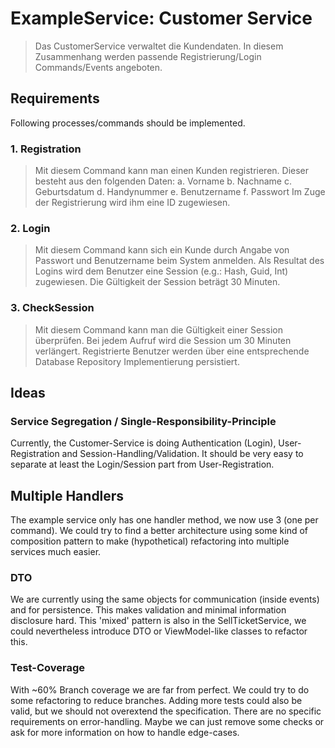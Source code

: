 # ExampleService: Customer Service

> Das CustomerService verwaltet die Kundendaten. In diesem Zusammenhang werden passende Registrierung/Login Commands/Events angeboten. 

## Requirements

Following processes/commands should be implemented.

### 1. Registration

> Mit diesem Command kann man einen Kunden registrieren. Dieser besteht aus den folgenden Daten:
a. Vorname
b. Nachname
c. Geburtsdatum
d. Handynummer
e. Benutzername
f. Passwort
Im Zuge der Registrierung wird ihm eine ID zugewiesen.

### 2. Login

> Mit diesem Command kann sich ein Kunde durch Angabe von Passwort und Benutzername beim System anmelden. Als Resultat des Logins wird dem Benutzer eine Session (e.g.: Hash, Guid, Int) zugewiesen. Die Gültigkeit der Session beträgt 30 Minuten.

### 3. CheckSession

> Mit diesem Command kann man die Gültigkeit einer Session überprüfen. Bei jedem Aufruf wird die Session um 30 Minuten verlängert. Registrierte Benutzer werden über eine entsprechende Database Repository Implementierung persistiert.

## Ideas

### Service Segregation / Single-Responsibility-Principle

Currently, the Customer-Service is doing Authentication (Login), User-Registration and Session-Handling/Validation. It should be very easy to separate at least the Login/Session part from User-Registration.

## Multiple Handlers

The example service only has one handler method, we now use 3 (one per command). We could try to find a better architecture using some kind of composition pattern to make (hypothetical) refactoring into multiple services much easier.

### DTO

We are currently using the same objects for communication (inside events) and for persistence. This makes validation and minimal information disclosure hard. This 'mixed' pattern is also in the SellTicketService, we could nevertheless introduce DTO or ViewModel-like classes to refactor this.

### Test-Coverage

With ~60% Branch coverage we are far from perfect. We could try to do some refactoring to reduce branches. Adding more tests could also be valid, but we should not overextend the specification. There are no specific requirements on error-handling. Maybe we can just remove some checks or ask for more information on how to handle edge-cases.
